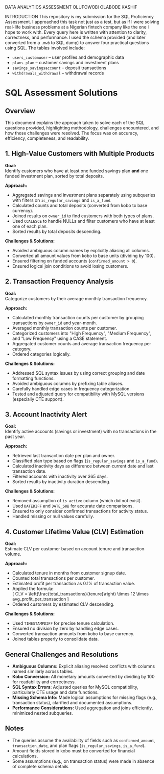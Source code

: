 DATA ANALYTICS ASSESSMENT
OLUFOWOBI OLABODE KASHIF

INTRODUCTION
This repository is my submission for the SQL Proficiency Assessment. I approached this task not just as a test, but as if I were solving real-life business problems at a Nigerian fintech company like the one I hope to work with. Every query here is written with attention to clarity, correctness, and performance.
I used the schema provided (and later converted from a `.mwb` to SQL dump) to answer four practical questions using SQL. The tables involved include:

- `users_customuser` – user profiles and demographic data
- `plans_plan` – customer savings and investment plans
- `savings_savingsaccount` – deposit transactions
- `withdrawals_withdrawal` – withdrawal records

# SQL Assessment Solutions

## Overview

This document explains the approach taken to solve each of the SQL questions provided, highlighting methodology, challenges encountered, and how those challenges were resolved. The focus was on accuracy, efficiency, completeness, and readability.

## 1. High-Value Customers with Multiple Products

**Goal:**  
Identify customers who have at least one funded savings plan **and** one funded investment plan, sorted by total deposits.

**Approach:**

- Aggregated savings and investment plans separately using subqueries with filters on `is_regular_savings` and `is_a_fund`.
- Calculated counts and total deposits (converted from kobo to base currency).
- Joined results on `owner_id` to find customers with both types of plans.
- Used `COALESCE` to handle NULLs and filter customers who have at least one of each plan.
- Sorted results by total deposits descending.

**Challenges & Solutions:**

- Avoided ambiguous column names by explicitly aliasing all columns.
- Converted all amount values from kobo to base units (dividing by 100).
- Ensured filtering on funded accounts (`confirmed_amount > 0`).
- Ensured logical join conditions to avoid losing customers.

## 2. Transaction Frequency Analysis

**Goal:**  
Categorize customers by their average monthly transaction frequency.

**Approach:**

- Calculated monthly transaction counts per customer by grouping transactions by `owner_id` and year-month.
- Averaged monthly transaction counts per customer.
- Categorized customers into "High Frequency", "Medium Frequency", and "Low Frequency" using a CASE statement.
- Aggregated customer counts and average transaction frequency per category.
- Ordered categories logically.

**Challenges & Solutions:**

- Addressed SQL syntax issues by using correct grouping and date formatting functions.
- Avoided ambiguous columns by prefixing table aliases.
- Carefully handled edge cases in frequency categorization.
- Tested and adjusted query for compatibility with MySQL versions (especially CTE support).

## 3. Account Inactivity Alert

**Goal:**  
Identify active accounts (savings or investment) with no transactions in the past year.

**Approach:**

- Retrieved last transaction date per plan and owner.
- Classified plan type based on flags (`is_regular_savings` and `is_a_fund`).
- Calculated inactivity days as difference between current date and last transaction date.
- Filtered accounts with inactivity over 365 days.
- Sorted results by inactivity duration descending.

**Challenges & Solutions:**

- Removed assumption of `is_active` column (which did not exist).
- Used `DATEDIFF` and `DATE_SUB` for accurate date comparisons.
- Ensured to only consider confirmed transactions for activity status.
- Handled missing or null values carefully.

## 4. Customer Lifetime Value (CLV) Estimation

**Goal:**  
Estimate CLV per customer based on account tenure and transaction volume.

**Approach:**

- Calculated tenure in months from customer signup date.
- Counted total transactions per customer.
- Estimated profit per transaction as 0.1% of transaction value.
- Applied the formula:  
  \[
  CLV = \left(\frac{total_transactions}{tenure}\right) \times 12 \times avg_profit_per_transaction
  \]
- Ordered customers by estimated CLV descending.

**Challenges & Solutions:**

- Used `TIMESTAMPDIFF` for precise tenure calculation.
- Ensured no division by zero by handling edge cases.
- Converted transaction amounts from kobo to base currency.
- Joined tables properly to consolidate data.

## General Challenges and Resolutions

- **Ambiguous Columns:** Explicit aliasing resolved conflicts with columns named similarly across tables.
- **Kobo Conversion:** All monetary amounts converted by dividing by 100 for readability and correctness.
- **SQL Syntax Errors:** Adjusted queries for MySQL compatibility, particularly CTE usage and date functions.
- **Missing Schema Info:** Made logical assumptions for missing flags (e.g., transaction status), clarified and documented assumptions.
- **Performance Considerations:** Used aggregation and joins efficiently, minimized nested subqueries.

## Notes

- The queries assume the availability of fields such as `confirmed_amount`, `transaction_date`, and plan flags (`is_regular_savings`, `is_a_fund`).
- Amount fields stored in kobo must be converted for financial calculations.
- Some assumptions (e.g., on transaction status) were made in absence of complete schema details.

